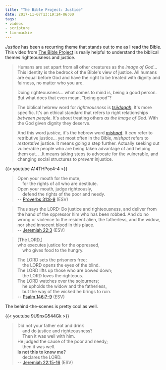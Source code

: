 ```yaml
---
title: "The Bible Project: Justice"
date: 2017-11-07T13:19:24-06:00
tags:
- videos
- scripture
- tim-mackie
---
```


_Justice_ has been a recurring theme that stands out to me as I read the Bible. This video from [The Bible Project](https://thebibleproject.com/) is really helpful to understand the biblical themes righteousness and justice.

> Humans are set apart from all other creatures as the _image of God_... This identity is the bedrock of the Bible's view of justice. All humans are equal before God and have the right to be treated with dignity and fairness, no matter who you are.
>
> Doing righteousness... what comes to mind is, being a good person. But what does that even mean, "being good"?
>
> The biblical hebrew word for _righteousness_ is [_tsĕdaqah_](https://www.blueletterbible.org/lang/lexicon/lexicon.cfm?strongs=H6666). It's more specific. It's an ethical standard that refers to right relationships _between people_. It's about treating others _as the image of God_. With the God given dignity they deserve.
>
> And this word _justice_, it's the hebrew word [_mishpat_](https://www.blueletterbible.org/lang/lexicon/lexicon.cfm?t=nasb&strongs=h4941). It _can_ refer to retributive justice... yet most often in the Bible, _mishpat_ refers to _restorative_ justice. It means going a step further. Actually seeking out vulnerable people who are being taken advantage of and helping them out. ...It means taking steps to advocate for the vulnerable, and changing social structures to _prevent_ injustice.

{{< youtube A14THPoc4-4 >}}

> Open your mouth for the mute,  
> &nbsp;&nbsp;&nbsp;&nbsp;for the rights of all who are destitute.  
> Open your mouth, judge righteously,  
> &nbsp;&nbsp;&nbsp;&nbsp;defend the rights of the poor and needy.  
> -- [Proverbs 31:8-9](https://www.esv.org/Proverbs+31:8/) (ESV)

> Thus says the LORD: Do justice and righteousness, and deliver from the hand of the oppressor him who has been robbed. And do no wrong or violence to the resident alien, the fatherless, and the widow, nor shed innocent blood in this place.  
> -- [Jeremiah 22:3](https://www.esv.org/Jeremiah+22:3/) (ESV)

> [The LORD,]  
> who executes justice for the oppressed,  
> &nbsp;&nbsp;&nbsp;&nbsp;who gives food to the hungry.
>
> The LORD sets the prisoners free;  
> &nbsp;&nbsp;&nbsp;&nbsp;the LORD opens the eyes of the blind.  
> The LORD lifts up those who are bowed down;  
> &nbsp;&nbsp;&nbsp;&nbsp;the LORD loves the righteous.  
> The LORD watches over the sojourners;  
> &nbsp;&nbsp;&nbsp;&nbsp;he upholds the widow and the fatherless,  
> &nbsp;&nbsp;&nbsp;&nbsp;but the way of the wicked he brings to ruin.  
> -- [Psalm 146:7-9](https://www.esv.org/Psalm+146:7/) (ESV)

The behind-the-scenes is pretty cool as well.

{{< youtube 9U9nxG544Gk >}}

> Did not your father eat and drink  
> &nbsp;&nbsp;&nbsp;&nbsp;and do justice and righteousness?  
> &nbsp;&nbsp;&nbsp;&nbsp;Then it was well with him.  
> He judged the cause of the poor and needy;  
> &nbsp;&nbsp;&nbsp;&nbsp;then it was well.  
> **Is not this to know me?**  
> &nbsp;&nbsp;&nbsp;&nbsp;declares the LORD.  
> -- [Jeremiah 22:15-16](https://www.esv.org/Jeremiah+22:15/) (ESV)